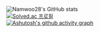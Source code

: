 ![Namwoo28's GitHub stats](https://github-readme-stats.vercel.app/api?username=Namwoo728&show_icons=true)  
[![Solved.ac 프로필](http://mazassumnida.wtf/api/v2/generate_badge?boj=tree_tree_28)](https://solved.ac/tree_tree_28)  
[![Ashutosh's github activity graph](https://github-readme-activity-graph.vercel.app/graph?username=Namwoo728)](https://github.com/Namwoo728/github-readme-activity-graph)  
